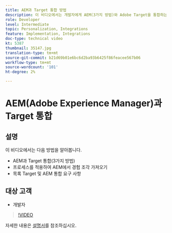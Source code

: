 ```yaml
---
title: AEM과 Target 통합 방법
description: 이 비디오에서는 개발자에게 AEM(3가지 방법)와 Adobe Target을 통합하는 방법을 보여 줍니다. 개발자는 AEM에서 경험 조각을 가져오는 프로세스를 적용하는 방법을 학습할 뿐만 아니라 Target 및 AEM 통합 요구 사항을 살펴볼 수 있습니다.
role: Developer
level: Intermediate
topic: Personalization, Integrations
feature: Implementation, Integrations
doc-type: technical video
kt: 5387
thumbnail: 35147.jpg
translation-type: tm+mt
source-git-commit: b21d69b01e6bc6d2ba93b6425f86feacee567b06
workflow-type: tm+mt
source-wordcount: '101'
ht-degree: 2%

---
```



# AEM(Adobe Experience Manager)과 Target 통합

## 설명

이 비디오에서는 다음 방법을 알아봅니다.

* AEM과 Target 통합(3가지 방법)
* 프로세스를 적용하여 AEM에서 경험 조각 가져오기
* 목록 Target 및 AEM 통합 요구 사항

## 대상 고객

* 개발자

>[!VIDEO](https://video.tv.adobe.com/v/35147/?quality=12)

자세한 내용은 [설명서](https://docs.adobe.com/content/help/en/target/using/experiences/offers/aem-experience-fragments.html)를 참조하십시오.

